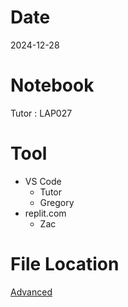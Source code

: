 # Date
2024-12-28

# Notebook
Tutor : LAP027

# Tool
- VS Code
  + Tutor
  + Gregory
- replit.com
  + Zac

# File Location
[Advanced](https://drive.google.com/drive/folders/1qMt0LIQJGqq4-YeVG7vfNzHnJcpOfjEk?usp=drive_link)
